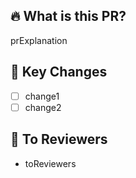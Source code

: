 🔥 What is this PR?
----------------
prExplanation

🔑 Key Changes
----------------
- [ ] change1
- [ ] change2

📢 To Reviewers
----------------
- toReviewers
